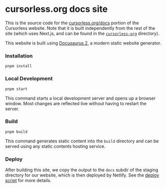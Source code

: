# cursorless.org docs site

This is the source code for the [cursorless.org/docs](https://cursorless.org/docs) portion of the Cursorless website. Note that it is built independently from the rest of the site (which uses Next.js, and can be found in the [`cursorless-org`](../cursorless-org) directory).

This website is built using [Docusaurus 2](https://docusaurus.io/), a modern static website generator.

### Installation

```
pnpm install
```

### Local Development

```
pnpm start
```

This command starts a local development server and opens up a browser window. Most changes are reflected live without having to restart the server.

### Build

```
pnpm build
```

This command generates static content into the `build` directory and can be served using any static contents hosting service.

### Deploy

After building this site, we copy the output to the `docs` subdir of the staging directory for our website, which is then deployed by Netlify. See the [deploy script](../../scripts/build-and-assemble-website.sh) for more details.
